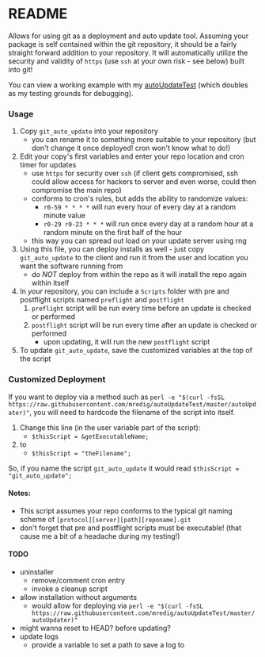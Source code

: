 # README

Allows for using git as a deployment and auto update tool. Assuming your package is self contained within the git repository, it should be a fairly straight forward addition to your repository. It will automatically utilize the security and validity of `https` (use `ssh` at your own risk - see below) built into git!

You can view a working example with my [autoUpdateTest](https://github.com/mredig/autoUpdateTest) (which doubles as my testing grounds for debugging).


### Usage

1. Copy `git_auto_update` into your repository
	* you can rename it to something more suitable to your repository (but don't change it once deployed! cron won't know what to do!)
1. Edit your copy's first variables and enter your repo location and cron timer for updates
	* use `https` for security over `ssh` (if client gets compromised, ssh could allow access for hackers to server and even worse, could then compromise the main repo)
	* conforms to cron's rules, but adds the ability to randomize values:
		* `r0-59 * * * *` will run every hour of every day at a random minute value
		* `r0-29 r0-23 * * *` will run once every day at a random hour at a random minute on the first half of the hour
	* this way you can spread out load on your update server using rng
1. Using this file, you can deploy installs as well - just copy `git_auto_update` to the client and run it from the user and location you want the software running from
	* do *NOT* deploy from within the repo as it will install the repo again within itself
1. In *your* repository, you can include a `Scripts` folder with pre and postflight scripts named `preflight` and `postflight`
	1. `preflight` script will be run every time before an update is checked or performed
	1. `postflight` script will be run every time after an update is checked or performed
		* upon updating, it will run the new `postflight` script
1. To update `git_auto_update`, save the customized variables at the top of the script


### Customized Deployment

If you want to deploy via a method such as `perl -e "$(curl -fsSL https://raw.githubusercontent.com/mredig/autoUpdateTest/master/autoUpdater)"`, you will need to hardcode the filename of the script into itself.

1. Change this line (in the user variable part of the script):
	* `$thisScript = &getExecutableName;`
1. to
	* `$thisScript = "theFilename";`

So, if you name the script `git_auto_update` it would read `$thisScript = "git_auto_update";`

#### Notes:
* This script assumes your repo conforms to the typical git naming scheme of `[protocol][server][path][reponame].git`
* don't forget that pre and postflight scripts must be executable! (that cause me a bit of a headache during my testing!)


#### TODO

* uninstaller
	* remove/comment cron entry
	* invoke a cleanup script
* allow installation without arguments
	* would allow for deploying via `perl -e "$(curl -fsSL https://raw.githubusercontent.com/mredig/autoUpdateTest/master/autoUpdater)"`
* might wanna reset to HEAD? before updating?
* update logs
	* provide a variable to set a path to save a log to
